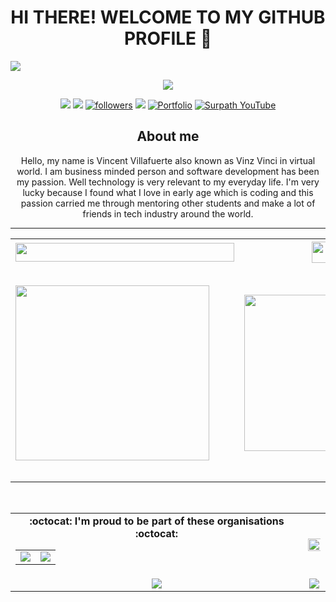 <h1 align="center">HI THERE! WELCOME TO MY GITHUB PROFILE 👋</h1>
<img align="center" src="https://user-images.githubusercontent.com/73097560/102242602-316d5f00-3f35-11eb-8bfa-bab9ccf25ae9.png">

<p align="center">
<img src="https://img.shields.io/badge/-I'm%20craving%20for%20Open%20Source-green?style=for-the-badge&logo=github">
</p>

<p align="center">
<a href="https://web.facebook.com/Vintus.Pro1/"><img src="https://img.shields.io/badge/Facebook-1877F2?style=for-the-badge&logo=facebook&logoColor=white"></a>
<a href="https://www.instagram.com/vinzvinci/"><img src="https://img.shields.io/badge/instagram-%23E4405F.svg?&style=for-the-badge&logo=instagram&logoColor=white"></a>
<a href="https://twitter.com/vinzvinci"><img alt="followers" title="Follow me on Twitter" src="https://img.shields.io/badge/Twitter-1DA1F2?style=for-the-badge&logo=twitter&logoColor=white"/></a>
<a href="https://www.linkedin.com/in/vinzvinci/"><img src="https://img.shields.io/badge/linkedin-%230077B5.svg?&style=for-the-badge&logo=linkedin&logoColor=white"></a>
<a href="https://vinzvinci.github.io/"><img alt="Portfolio" title="Portfolio" src="https://img.shields.io/badge/-Portfolio-000000?style=for-the-badge&logo=koding&logoColor=white"/></a>
<a href="https://www.youtube.com/channel/UCjA75ni_WO_AoyWsLxnnwjA"><img alt="Surpath YouTube" src="https://img.shields.io/badge/YouTube-FF0000?style=for-the-badge&logo=youtube&logoColor=white"></a>
</p>

<h2 align="center">About me</h2>
<p align="center">
Hello, my name is Vincent Villafuerte also known as Vinz Vinci in virtual world. I am business minded person and software development has been my passion. Well technology is very relevant to my everyday life. I'm very lucky because I found what I love in early age which is coding and this passion carried me through mentoring other students and make a lot of friends in tech industry around the world.
</p>
<hr /

<br />

<table>
  <tr>
    <th><a href="https://twitter.com/eddiejaoude/status/1380622246432153601?s=19"><img src="https://img.shields.io/badge/GitHub Campus Expert 🚩-FF0000?style=for-the-badge&logo=github&logoColor=white" width="350px" height="30px"></a> </th>
    <th><a href="https://github.com/SurPathHub"><img src="https://img.shields.io/badge/Founder of SurPath Hub ⚫-100000?style=for-the-badge&logo=github&logoColor=white" height="34px"></a></th>
    <th><a href="https://studentambassadors.microsoft.com/en-US/profile/92741"><img src="https://img.shields.io/badge/Microsoft Learn Student Ambassador-003399?style=for-the-badge&logo=windows-xp&logoColor=white" height="30px"></a> </th>
  </tr>
  <tr>
    <td><a href="https://twitter.com/eddiejaoude/status/1380622246432153601?s=19"><img src="https://user-images.githubusercontent.com/73097560/115356686-7a3c6980-a1ee-11eb-8ccf-ee3476549578.png" width="310px" height="280px"></a></td>
    <td><a href="https://github.com/SurPathHub"><img src="https://user-images.githubusercontent.com/73097560/115352470-faac9b80-a1e9-11eb-9e93-79c1db5e4c6e.png" width="250px">
    <td align="center"><a href="https://studentambassadors.microsoft.com/en-US/profile/92741"><img src="https://user-images.githubusercontent.com/73097560/115364811-5ed55c80-a1f6-11eb-80e0-0163bdf837e2.png" width="290px" height="340px"></a></td>
  </tr>
</table>

<br />

<table align="center" width="100%">
  <tr>
    <td align="center">
      <strong> :octocat: I'm proud to be part of these organisations :octocat: </strong><br>
      <table>
        <tr>
          <td align="center">
            <a href="https://github.com/surpathcommunity">
              <img src="https://avatars3.githubusercontent.com/u/75564428?s=150&v=4" />
            </a>
          </td>
          <td align="center">
            <a href="https://github.com/EddieHubCommunity">
              <img src="https://avatars3.githubusercontent.com/u/66388388?s=150&v=4" />
            </a>
          </td>
        </tr>
      </table>
    </td>
    <td align="center">
      <img width="120%" src="https://github-readme-stats.vercel.app/api?username=vinzvinci&count_private=true&theme=radical&show_icons=true" />
    </td>
  </tr>
  <tr>
          <td align="center">
            <img src="https://github-readme-stats.vercel.app/api/top-langs/?username=vinzvinci&layout=compact&title_color=007bff&text_color=e7e7e7&icon_color=007bff&bg_color=171c28">
          </td>
    <td align="center">
      <img src="https://github-readme-streak-stats.herokuapp.com/?user=vinzvinci&theme=radical">
    </td>
  </tr>
</table>
